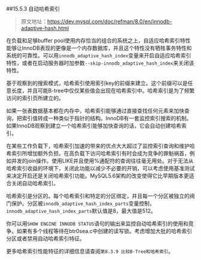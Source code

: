 ##15.5.3 自动哈希索引

> 原文地址：https://dev.mysql.com/doc/refman/8.0/en/innodb-adaptive-hash.html

在负载和足够buffer pool使用内存恰当的组合的系统之上，自适应哈希索引特性能够让InnoDB表现的更像是一个内存数据库，并且这个特性没有牺牲事务特性和系统的可靠性。可以用`innodb_adaptive_hash_index`变量来开启自适应哈希索引特性，或者在启动服务器时加参数`--skip-innodb_adaptive_hash_index`来关闭该特性。

基于观察到的搜索模式，哈希索引使用索引key的前缀来建立。这个前缀可以是任意长度，并且可能B-tree中仅仅某些值会出现在哈希索引中。哈希索引是为了频繁访问的索引页所建立的。

如果一张表数据基本都在内存中，哈希索引能够通过直接查找任何元素来加快查询，把索引值转成一种类似于指针的结构。InnoDB有一套监控索引搜索的机制。如果InnoDB观察到建立一个哈希索引能够加快查询的话，它会自动创建哈希索引。

在某些工作负载下，哈希索引加速的带来的优点大大超过了监控索引查询和维护哈希索引所增加额外负担。在高负载下访问哈希索引有时会成为竞争的罪魁祸首，例如并发的join操作。使用LIKE并且使用%通配符的查询往往毫无用处。对于无法从哈希索引收益的环境下，关闭此功能以减少不必要的开销，可以考虑使用基准测试来决定开启还是关闭哈希索引功能。MySQL5.6架构的改变使得它比早期版本更适合关闭自动哈希索引。

哈希索引是分区的。每个哈希索引和特定的分区绑定，并且每一个分区被独立的阀门保护。分区被`innodb_adaptive_hash_index_parts`变量控制，`innodb_adaptive_hash_index_parts`默认值是8，最大值是512。

你可以用`SHOW ENGINE INNODB STATUS`语句的输出来监控自动哈希索引的使用和竞争。如果有多个线程等待在btr0sea.c中创建的读写锁。考虑增加大批的哈希索引分区或者禁用自动哈希索引特征。

更多哈希索引性能特征的详细信息请查阅`第8.3.9 比较B-Tree和哈希索引`。

